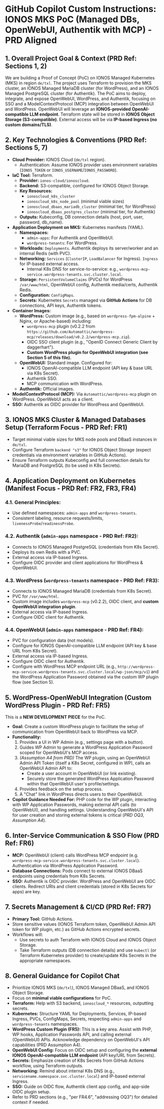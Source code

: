 # GitHub Copilot Custom Instructions: IONOS MKS PoC (Managed DBs, OpenWebUI, Authentik with MCP) - PRD Aligned

## 1. Overall Project Goal & Context (PRD Ref: Sections 1, 2)

We are building a Proof of Concept (PoC) on IONOS Managed Kubernetes (MKS) in region `de/txl`. The project uses Terraform to provision the MKS cluster, an IONOS Managed MariaDB cluster (for WordPress), and an IONOS Managed PostgreSQL cluster (for Authentik). The PoC aims to deploy, integrate, and expose OpenWebUI, WordPress, and Authentik, focusing on SSO and a ModelContextProtocol (MCP) integration between OpenWebUI and WordPress. OpenWebUI will leverage an **IONOS-provided OpenAI-compatible LLM endpoint**. Terraform state will be stored in **IONOS Object Storage (S3-compatible)**. External access will be via **IP-based Ingress (no custom domains/TLS)**.

## 2. Key Technologies & Conventions (PRD Ref: Sections 5, 7)

- **Cloud Provider:** IONOS Cloud (`de/txl` region).
  - Authentication: Assume IONOS provider uses environment variables (`IONOS_TOKEN` or `IONOS_USERNAME`/`IONOS_PASSWORD`).
- **IaC Tool:** Terraform.
  - **Provider:** `ionos-cloud/ionoscloud`.
  - **Backend:** S3-compatible, configured for IONOS Object Storage.
  - **Key Resources:**
    - `ionoscloud_k8s_cluster`
    - `ionoscloud_k8s_node_pool` (minimal viable sizes)
    - `ionoscloud_dbaas_mariadb_cluster` (minimal tier, for WordPress)
    - `ionoscloud_dbaas_postgres_cluster` (minimal tier, for Authentik)
  - **Outputs:** Kubeconfig, DB connection details (host, port, user, password, db_name).
- **Application Deployment on MKS:** Kubernetes manifests (YAML).
  - **Namespaces:**
    - `admin-apps`: For Authentik and OpenWebUI.
    - `wordpress-tenants`: For WordPress.
  - **Workloads:** `Deployments`. Authentik deploys its server/worker and an internal Redis (with PVC).
  - **Networking:** `Services` (`ClusterIP`, `LoadBalancer` for Ingress). `Ingress` for IP-based external access.
    - Internal K8s DNS for service-to-service: e.g., `wordpress-mcp-service.wordpress-tenants.svc.cluster.local`.
  - **Storage:** `PersistentVolumeClaims` (PVCs) for WordPress `/var/www/html`, OpenWebUI config, Authentik media/certs, Authentik Redis.
  - **Configuration:** `ConfigMaps`.
  - **Secrets:** Kubernetes `Secrets` managed via **GitHub Actions** for DB connections, API keys, Authentik tokens.
- **Container Images:**
  - **WordPress:** Custom image (e.g., based on `wordpress-fpm-alpine` + Nginx, or Apache-based) including:
    - `wordpress-mcp` plugin (v0.2.2 from `https://github.com/Automattic/wordpress-mcp/releases/download/v0.2.2/wordpress-mcp.zip`).
    - OIDC SSO client plugin (e.g., "OpenID Connect Generic Client by daggerhart").
    - **Custom WordPress plugin for OpenWebUI integration (see Section 5 of this file).**
  - **OpenWebUI:** Standard image. Configured for:
    - IONOS OpenAI-compatible LLM endpoint (API key & base URL via K8s Secret).
    - Authentik SSO.
    - MCP communication with WordPress.
  - **Authentik:** Official images.
- **ModelContextProtocol (MCP):** Via `Automattic/wordpress-mcp` plugin on WordPress. OpenWebUI acts as a client.
- **SSO:** Authentik as OIDC provider for WordPress and OpenWebUI.

## 3. IONOS MKS Cluster & Managed Databases Setup (Terraform Focus - PRD Ref: FR1)

- Target minimal viable sizes for MKS node pools and DBaaS instances in `de/txl`.
- Configure Terraform `backend "s3"` for IONOS Object Storage (expect credentials via environment variables in GitHub Actions).
- Ensure Terraform outputs Kubeconfig and full connection details for MariaDB and PostgreSQL (to be used in K8s Secrets).

## 4. Application Deployment on Kubernetes (Manifest Focus - PRD Ref: FR2, FR3, FR4)

### 4.1. General Principles:

- Use defined namespaces: `admin-apps` and `wordpress-tenants`.
- Consistent labeling, resource requests/limits, `livenessProbe`/`readinessProbe`.

### 4.2. Authentik (`admin-apps` namespace - PRD Ref: FR2):

- Connects to IONOS Managed PostgreSQL (credentials from K8s Secret).
- Deploys its own Redis with a PVC.
- External access via IP-based Ingress.
- Configure OIDC provider and client applications for WordPress & OpenWebUI.

### 4.3. WordPress (`wordpress-tenants` namespace - PRD Ref: FR3):

- Connects to IONOS Managed MariaDB (credentials from K8s Secret).
- PVC for `/var/www/html`.
- Custom image includes `wordpress-mcp` (v0.2.2), OIDC client, and **custom OpenWebUI integration plugin**.
- External access via IP-based Ingress.
- Configure OIDC client for Authentik.

### 4.4. OpenWebUI (`admin-apps` namespace - PRD Ref: FR4):

- PVC for configuration data (not models).
- Configure for IONOS OpenAI-compatible LLM endpoint (API key & base URL from K8s Secret).
- External access via IP-based Ingress.
- Configure OIDC client for Authentik.
- Configure with WordPress MCP endpoint URL (e.g., `http://wordpress-mcp-service.wordpress-tenants.svc.cluster.local/wp-json/mcp/v1`) and the WordPress Application Password obtained via the custom WP plugin flow (see Section 5).

## 5. WordPress-OpenWebUI Integration (Custom WordPress Plugin - PRD Ref: FR5)

This is a **NEW DEVELOPMENT PIECE** for the PoC.

- **Goal:** Create a custom WordPress plugin to facilitate the setup of communication from OpenWebUI back to WordPress via MCP.
- **Functionality:**
  1.  Provides a UI in WP Admin (e.g., settings page with a button).
  2.  Guides WP Admin to generate a WordPress Application Password scoped for OpenWebUI's MCP access.
  3.  _(Assumption A4 from PRD)_ The WP plugin, using an OpenWebUI Admin API Token (itself a K8s Secret, configured in WP), calls an OpenWebUI Admin API to:
      - Create a user account in OpenWebUI (or link existing).
      - Securely store the generated WordPress Application Password within that OpenWebUI user's profile/settings.
  4.  Provides feedback on the setup process.
  5.  A "Chat" link in WordPress directs users to their OpenWebUI.
- **Copilot Guidance Needed For:** PHP code for the WP plugin, interacting with WP Application Passwords, making external API calls (to OpenWebUI), and handling settings. Understanding OpenWebUI's API for user creation and storing external tokens is critical (_PRD OQ3, Assumption A4_).

## 6. Inter-Service Communication & SSO Flow (PRD Ref: FR6)

- **MCP:** OpenWebUI (client) calls WordPress MCP endpoint (e.g. `wordpress-mcp-service.wordpress-tenants.svc.cluster.local`). Authentication via WordPress Application Password.
- **Database Connections:** Pods connect to external IONOS DBaaS endpoints using credentials from K8s Secrets.
- **SSO:** Authentik is OIDC provider. WordPress and OpenWebUI are OIDC clients. Redirect URIs and client credentials (stored in K8s Secrets for apps) are key.

## 7. Secrets Management & CI/CD (PRD Ref: FR7)

- **Primary Tool:** GitHub Actions.
- Store sensitive values (IONOS Terraform token, OpenWebUI Admin API token for WP plugin, etc.) as GitHub Actions encrypted secrets.
- Workflows will:
  - Use secrets to auth Terraform with IONOS Cloud and IONOS Object Storage.
  - Take Terraform outputs (DB connection details) and use `kubectl` (or Terraform Kubernetes provider) to create/update K8s Secrets in the appropriate namespaces.

## 8. General Guidance for Copilot Chat

- Prioritize IONOS MKS (`de/txl`), IONOS Managed DBaaS, and IONOS Object Storage.
- Focus on **minimal viable configurations** for PoC.
- **Terraform:** Help with S3 backend, `ionoscloud_*` resources, outputting secrets.
- **Kubernetes:** Structure YAML for Deployments, Services, IP-based Ingress, PVCs, ConfigMaps, Secrets, respecting `admin-apps` and `wordpress-tenants` namespaces.
- **WordPress Custom Plugin (FR5):** This is a key area. Assist with PHP, WP hooks, Application Passwords API, and calling external (OpenWebUI) APIs. Acknowledge dependency on OpenWebUI's API capabilities (PRD Assumption A4).
- **OpenWebUI Config:** Focus on OIDC setup and configuring the **external IONOS OpenAI-compatible LLM endpoint** (API key/URL from Secrets).
- **Secrets:** Emphasize creation of K8s Secrets from GitHub Actions workflow, using Terraform outputs.
- **Networking:** Remind about internal K8s DNS (e.g., `servicename.namespace.svc.cluster.local`) and IP-based external Ingress.
- **SSO:** Guide on OIDC flow, Authentik client app config, and app-side OIDC plugin setup.
- Refer to PRD sections (e.g., "per FR4.6", "addressing OQ3") for detailed context if needed.
